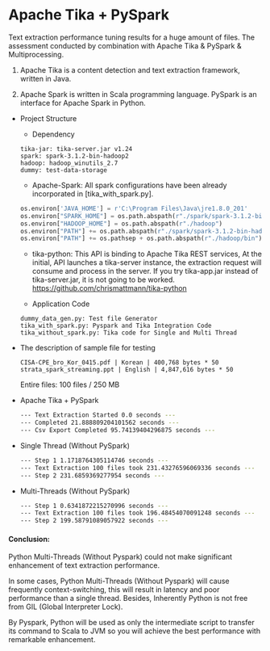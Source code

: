 
# Apache Tika + PySpark
 
 Text extraction performance tuning results for a huge amount of files. The assessment conducted by combination with Apache Tika & PySpark & Multiprocessing.
 
 1. Apache Tika is a content detection and text extraction framework, written in Java.
 
 2. Apache Spark is written in Scala programming language. PySpark is an interface for Apache Spark in Python.
 
 - Project Structure
 
   + Dependency
   
   ```
   tika-jar: tika-server.jar v1.24
   spark: spark-3.1.2-bin-hadoop2
   hadoop: hadoop_winutils_2.7
   dummy: test-data-storage
   ```
   
   + Apache-Spark: All spark configurations have been already incorporated in [tika_with_spark.py].
   
   ```python
   os.environ['JAVA_HOME'] = r'C:\Program Files\Java\jre1.8.0_201'
   os.environ["SPARK_HOME"] = os.path.abspath(r"./spark/spark-3.1.2-bin-hadoop2.7")
   os.environ["HADOOP_HOME"] = os.path.abspath(r"./hadoop")
   os.environ["PATH"] += os.path.abspath(r"./spark/spark-3.1.2-bin-hadoop2.7/bin")
   os.environ["PATH"] += os.pathsep + os.path.abspath(r"./hadoop/bin")
   ```
   
   + tika-python: This API is binding to Apache Tika REST services, At the initial, API launches a tika-server instance, the extraction request will consume and process in the server. If you try tika-app.jar instead of tika-server.jar, it is not going to be worked. 
   https://github.com/chrismattmann/tika-python
   
   + Application Code
   
   ```
   dummy_data_gen.py: Test file Generator
   tika_with_spark.py: Pyspark and Tika Integration Code
   tika_without_spark.py: Tika code for Single and Multi Thread 
   ```
   
 - The description of sample file for testing 
    
    ```
    CISA-CPE_bro_Kor_0415.pdf | Korean | 400,768 bytes * 50
    strata_spark_streaming.ppt | English | 4,847,616 bytes * 50
    ```
    Entire files: 100 files / 250 MB
    
 - Apache Tika + PySpark
 
   ```bash
   --- Text Extraction Started 0.0 seconds ---
   --- Completed 21.888809204101562 seconds ---
   --- Csv Export Completed 95.74139404296875 seconds ---
   ```

 - Single Thread (Without PySpark)
 
   ```bash 
   --- Step 1 1.1718764305114746 seconds ---
   --- Text Extraction 100 files took 231.43276596069336 seconds ---
   --- Step 2 231.6859369277954 seconds ---
   ```
 
 - Multi-Threads (Without PySpark)
 
    ```bash
    --- Step 1 0.6341872215270996 seconds ---
    --- Text Extraction 100 files took 196.48454070091248 seconds ---
    --- Step 2 199.58791089057922 seconds ---
    ```

 #### Conclusion: 
 
 Python Multi-Threads (Without Pyspark) could not make significant enhancement of text extraction performance. 

 In some cases, Python Multi-Threads (Without Pyspark) will cause frequently context-switching, this will result in latency and poor performance than a single thread. Besides, Inherently Python is not free from GIL (Global Interpreter Lock). 

 By Pyspark, Python will be used as only the intermediate script to transfer its command to Scala to JVM so you will achieve the best performance with remarkable enhancement.
